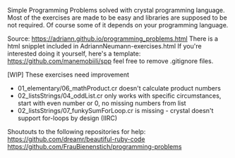 Simple Programming Problems solved with crystal programming language.
Most of the exercises are made to be easy and libraries are supposed to be not required.
Of course some of it depends on your programming language.

Source: https://adriann.github.io/programming_problems.html
There is a html snipplet included in AdriannNeumann-exercises.html
If you're interested doing it yourself, here's a template: https://github.com/manemobiili/spp feel free to remove .gitignore files.

[WIP] These exercises need improvement
- 01_elementary/06_mathProduct.cr doesn't calculate product numbers
- 02_listsStrings/04_oddList.cr only works with specific circumstances, start with even number or 0, no missing numbers from list
- 02_listsStrings/07_funkySumForLoop.cr is missing - crystal doesn't support for-loops by design (IIRC)

Shoutouts to the following repositories for help:
https://github.com/dreamr/beautiful-ruby-code
https://github.com/FrauBienenstich/programming-problems
